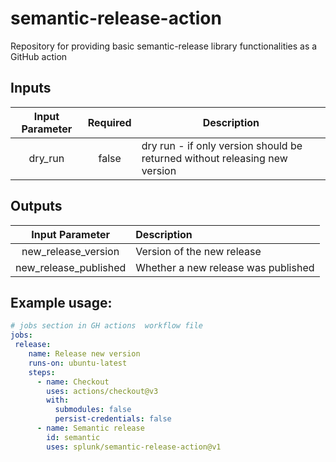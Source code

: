 # semantic-release-action
Repository for providing basic semantic-release library functionalities as a GitHub action

## Inputs
| Input Parameter  | Required | Description                                                                |
|:----------------:|:--------:|----------------------------------------------------------------------------|
|     dry_run      |  false   | dry run - if only version should be returned without releasing new version |

## Outputs
|       Input Parameter       | Description                                                    |
|:---------------------------:|:---------------------------------------------------------------|
|     new_release_version     | Version of the new release                                     |
|    new_release_published    | Whether a new release was published                            |                                                                       

## Example usage:

```yaml
# jobs section in GH actions  workflow file
jobs:
 release:
    name: Release new version
    runs-on: ubuntu-latest
    steps:
      - name: Checkout
        uses: actions/checkout@v3
        with:
          submodules: false
          persist-credentials: false
      - name: Semantic release
        id: semantic
        uses: splunk/semantic-release-action@v1
```